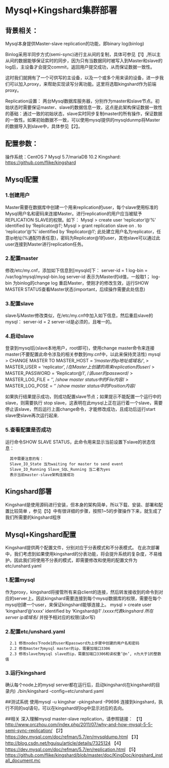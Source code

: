 # Mysql+Kingshard集群部署

## 背景相关：
Mysql本身提供Master-slave replication的功能，即binary log(binlog)

Binlog采用半同步方式(semi-sync)进行主从间的复制，具体可参见【1】,所以主从间的数据能够保证实时的同步，因为只有当数据同时被写入到Master和slave的log后，主设备才会提交commit，返回用户提交成功，从而保证数据一致性。

这时我们就拥有了一个可供写的主设备，以及一个或多个用来读的设备，进一步我们可以加入proxy，来帮助实现读写分离功能。这里将选取kingshard作为前端proxy。

Replication设置：
两台Mysql数据库服务器，分别作为master和slave节点。初始状态时需要保证master、slave的数据信息一致，这点是此架构保证数据一致性的基础：通过一致的初始状态，slave实时同步复制master的所有操作，保证数据的一致性。如果初始数据不一致，可以使用mysql提供的mysqldunmp将Master的数据导入到slave中，具体参见【2】。

## 配置参数：
操作系统：CentOS 7
Mysql 5.7/mariaDB 10.2
Kingshard: https://github.com/flike/kingshard

## Mysql配置
### 1.创建用户
Master需要在数据库中创建一个用来replication的user，每个slave使用标准的Mysql用户名和密码来连接Master。进行replication的用户应当被赋予REPLICATION SLAVE的权限。如下：
      Mysql > create user ‘replicator’@‘%’ identified by ‘Replicator@1’;
      Mysql > grant replication slave on *.* to ‘replicator’@‘%’ identified by ‘Replicator@1’;
此处建立用户名为replicator，任意ip地址(%通配符表任意)，密码为Replicator@1的user，其他slave可以通过此user连接到Master进行replication任务。

### 2.配置master
修改/etc/my.cnf，添加如下信息到[mysqld]下：
             server-id = 1
             log-bin = /var/log/mysql/mysql-bin.log
server-id 表示为Master的id值，一般取1；
log-bin 为binlog的change log
重启Master，使刚才的修改生效，运行SHOW MASTER STATUS查看Master状态(important，后续操作需要此处信息)

### 3.配置slave
slave与Master修改类似，在/etc/my.cnf中加入如下信息，然后重启slave的mysql：
        server-id = 2
server-id是必须的，且唯一的。

### 4.启动slave
登录到mysql后(slave本地用户，root即可)，使用change master命令来连接master(不要配置此命令涉及的相关参数到my.cnf中，以此来保持灵活性)
mysql >  CHANGE MASTER TO MASTER_HOST = ‘/*master的ip地址或域名*/’,
      >  MASTER_USER = ‘replicator’,   /*在Master上创建的用来replication的user*/
      >  MASTER_PASSWORD = ‘Replicator@1’,    /*该user的password*/
      >  MASTER_LOG_FILE = ‘’,      /*show master status中的File内容*/
      >  MASTER_LOG_POSE = ‘’       /*show master status中的Position内容*/

如果执行结果提示成功，则成功配置slave节点；如果提示不能配置一个运行中的slave，则需要执行 stop slave，这表明在此mysql上正在运行着一个slave，需要停止该slave，然后运行上面change命令，才能修改成功，且成功后运行start slave使slave再次运行起来.

### 5.查看配置是否成功
运行命令SHOW SLAVE STATUS，此命令用来显示当前设置下slave的状态信息：

      其中需要注意的有：
      Slave_IO_State 当为waiting for master to send event
      Slave_IO_Running Slave_SQL_Running 当二者为yes
      表示当前master-slave架构连接成功

## Kingshard部署
Kingshard是使用源码进行安装，但本身的架构简单，所以下载、安装、部署和配置比较简单
，参见【5】中有很详细的步骤，按照1~5的步骤操作下来，就生成了我们所需要的kingshard程序

## Mysql+Kingshard配置
Kingshard提供两个配置文件，分别对应于分表模式和不分表模式。
在此次部署中，我们考虑到如果使用kingshard的分表功能，将会提升系统的复杂度，不易维护。因此我们将使用不分表的模式，即需要修改和使用的配置文件为etc/unshard.yaml

### 1.配置mysql
作为proxy，kingshard将接管所有来自client的连接，然后转发接收到的命令到对应的server上。因此kingshard需要连接到每个mysql数据库的权限，需要在每个mysql创建一个user，来保证kingshard能够连接上。
      mysql > create user ‘kingshard’@‘xxxx’ identified by ‘Kingshard@1’     /*xxxx代表kingshard 所在server ip或域名*/
      并授予相对应的权限(读or写)
### 2.配置etc/unshard.yaml
	  2.1 修改nodes下node1的user和password为上步骤中创建的用户名和密码
      2.2 修改master为mysql master的ip，需要加端口3306
      2.3 修改slave为mysql slave的ip，需要加端口3306和读权重’@n’, n为大于1的整数值
### 3.运行kingshard
确认每个node上的mysql server都在运行后，启动kingshard(在kingshard的目录内)
./bin/kingshard -config=etc/unshard.yaml

##测试系统
使用mysql -u kingshar -pkingshard -P9696 连接到kingshard，执行不同的sql语句，可以在kingshard的log中显示对应的去向。

##相关
深入理解mysql master-slave replication，请参照链接：
【1】http://www.orczhou.com/index.php/2011/07/why-and-how-mysql-5-5-semi-sync-replication/
【2】https://dev.mysql.com/doc/refman/5.7/en/mysqldump.html
【3】http://blog.csdn.net/hguisu/article/details/7325124
【4】https://dev.mysql.com/doc/refman/5.7/en/replication.html
【5】https://github.com/flike/kingshard/blob/master/doc/KingDoc/kingshard_install_document.mc